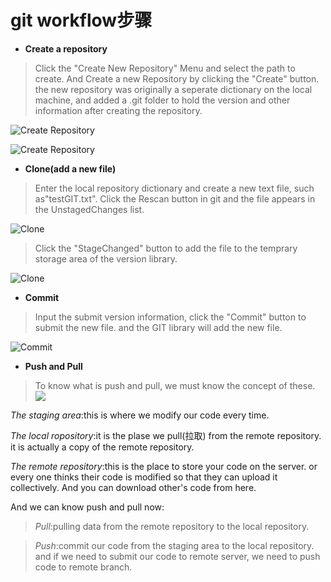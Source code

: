 # git workflow步骤
-  **Create a repository**
>   Click the "Create New Repository" Menu and select the path to create. And Create a new Repository by clicking the "Create" button. the new repository was originally a seperate dictionary on the local machine, and added a .git folder to hold the version and other information after creating the repository.

![*Create Repository*](https://imgsa.baidu.com/exp/w=500/sign=2d2c6fd3d5c451daf6f60ceb86ff52a5/b64543a98226cffc28ee483fb1014a90f703ea73.jpg)

![*Create Repository*](https://imgsa.baidu.com/exp/w=500/sign=409bd9f1590fd9f9a0175569152cd42b/caef76094b36acaf85be607174d98d1000e99ce5.jpg)
- **Clone(add a new file)**
>Enter the local repository dictionary and create a new text file, such as"testGIT.txt". Click the Rescan button in git and the file appears in the UnstagedChanges list.

![Clone](https://imgsa.baidu.com/exp/w=500/sign=952af647eecd7b89e96c3a833f254291/b21bb051f81986187757190942ed2e738bd4e62f.jpg)

>Click the "StageChanged" button to add the file to the temprary storage area of the version library.

![Clone](https://imgsa.baidu.com/exp/w=500/sign=577ff697ce5c1038247ecec28210931c/d4628535e5dde7112ec0b57bafefce1b9d166129.jpg)
- **Commit**
>Input the submit version information, click the "Commit" button to submit the new file. and the GIT library will add the new file.

![Commit](https://imgsa.baidu.com/exp/w=500/sign=66d743b711d8bc3ec60806cab28aa6c8/7c1ed21b0ef41bd5a7381e7959da81cb38db3dd7.jpg)
- **Push and Pull**
> To know what is push and pull, we must know the concept of these.
![](http://images2015.cnblogs.com/blog/1033579/201703/1033579-20170317195044479-1524873296.png)

*The staging area*:this is where we modify our code every time.

*The local ropository*:it is the plase we pull(拉取) from the remote repository. it is actually a copy of the remote repository.

*The remote repository*:this is the place to store your code on the server. or every one thinks their code is modified so that they can upload it collectively. And you can download other's code from here.

And we can know push and pull now:
>*Pull*:pulling data from the remote repository to the local repository.

>*Push*:commit our code from the staging area to the local repository. and if we need to submit our code to remote server, we need to push code to remote branch.